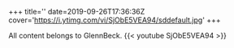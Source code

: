 +++
title=''
date=2019-09-26T17:36:36Z
cover='https://i.ytimg.com/vi/SjObE5VEA94/sddefault.jpg'
+++

All content belongs to GlennBeck.
{{< youtube SjObE5VEA94 >}}
